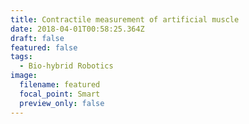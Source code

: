 ```yaml
---
title: Contractile measurement of artificial muscle
date: 2018-04-01T00:58:25.364Z
draft: false
featured: false
tags:
  - Bio-hybrid Robotics
image:
  filename: featured
  focal_point: Smart
  preview_only: false
---
```

